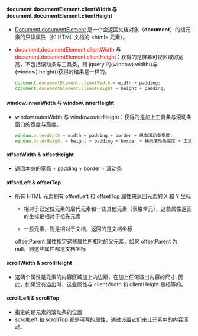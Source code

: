 #### document.documentElement.clientWidth 与 document.documentElement.clientHeight

- <font color=red>[Document.documentElement](https://developer.mozilla.org/zh-CN/docs/Web/API/Document/documentElement)</font> 是一个会返回文档对象（**document**）的根元素的只读属性（如 HTML 文档的 \<html\> 元素）。

- <font color=red>document.documentElement.clientWidth</font> 与 <font color=red>document.documentElement.clientHeight</font>：获得的是屏幕可视区域的宽高，不包括滚动条与工具条，跟 jquery 的(window).width()与(window).height()获得的结果是一样的。

  ```js
  document.documentElement.clientWidth = width + padding;
  document.documentElement.clientHeight = height + padding;
  ```

#### window.innerWidth 与 window.innerHeight

- window.outerWidth 与 window.outerHeight：获得的是加上工具条与滚动条窗口的宽度与高度。
  ```js
  window.outerWidth = width + padding + border + 纵向滚动条宽度;
  window.outerHeight = height + padding + border + 横向滚动条高度 + 工具条高度;
  ```

#### offsetWidth & offsetHeight

- 返回本身的宽高 + padding + border + 滚动条

#### offsetLeft & offsetTop

- 所有 HTML 元素拥有 offsetLeft 和 offsetTop 属性来返回元素的 X 和 Y 坐标

  - 相对于已定位元素的后代元素和一些其他元素（表格单元），这些属性返回的坐标是相对于祖先元素

  - 一般元素，则是相对于文档，返回的是文档坐标

  offsetParent 属性指定这些属性所相对的父元素，如果 offsetParent 为 null，则这些属性都是文档坐标

#### scrollWidth & scrollHeight

- 这两个属性是元素的内容区域加上内边距，在加上任何溢出内容的尺寸.
  因此，如果没有溢出时，这些属性与 clientWidth 和 clientHeight 是相等的。

#### scrollLeft & scrollTop

- 指定的是元素的滚动条的位置
- scrollLeft 和 scrollTop 都是可写的属性，通过设置它们来让元素中的内容滚动。
